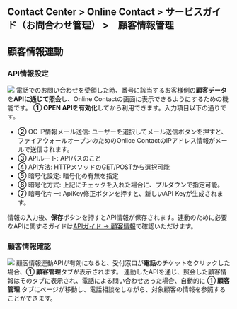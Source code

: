 ## Contact Center > Online Contact > サービスガイド（お問合わせ管理） >　顧客情報管理

## 顧客情報連動
### API情報設定
![](http://static.toastoven.net/prod_contact_center/ja/2.2.7-(1)_ja.png)
電話でのお問い合わせを受領した時、番号に該当するお客様側の**顧客データ**を**APIに通じて照会**し、Online Contactの画面に表示できるようにするための機能です。
**① OPEN APIを有効化**してから利用できます。入力項目以下の通りです。

- **②** OC IP情報メール送信: ユーザーを選択してメール送信ボタンを押すと、ファイアウォールオープンのためのOnlice ContactのIPアドレス情報がメールで送信されます。
- **③** APIルート: APIパスのこと
- **④** API方法: HTTPメソッドのGET/POSTから選択可能
- **⑤** 暗号化設定: 暗号化の有無を指定
- **⑥** 暗号化方式: 上記にチェックを入れた場合に、プルダウンで指定可能。
- **⑦** 暗号化キー: ApiKey修正ボタンを押すと、新しいAPI Keyが生成されます。

情報の入力後、**保存**ボタンを押すとAPI情報が保存されます。連動のために必要なAPIに関するガイドは[APIガイド → 顧客情報](https://docs.nhncloud.com/ja/Contact%20Center/ja/online-contact-api-guide-openapi-customer-data/)で確認いただけます。

### 顧客情報確認
![](http://static.toastoven.net/prod_contact_center/ja/2.2.7-(2)_ja.png)
顧客情報連動APIが有効になると、受付窓口が**電話**のチケットをクリックした場合、**① 顧客管理**タブが表示されます。
連動したAPIを通じ、照会した顧客情報はそのタブに表示され、電話による問い合わせあった場合、自動的に **① 顧客管理** タブにページが移動し、電話相談をしながら、対象顧客の情報を参照することができます。
